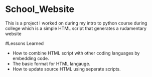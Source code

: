 # School_Website
This is a project I worked on during my intro to python course during college which is a simple HTML script that generates a rudamentary website 

#Lessons Learned
- How to combine HTML script with other coding languages by embedding code.
- The basic format for HTML langauge.
- How to update source HTML using seperate scripts.
